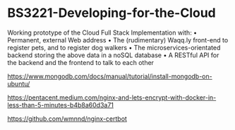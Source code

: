 # BS3221-Developing-for-the-Cloud
Working prototype of the Cloud Full Stack Implementation with: •  Permanent, external Web address • The (rudimentary) Waqq.ly front-end to register pets, and to register dog walkers • The microservices-orientated backend storing the above data in a noSQL database • A RESTful API for the backend and the frontend to talk to each other

https://www.mongodb.com/docs/manual/tutorial/install-mongodb-on-ubuntu/


https://pentacent.medium.com/nginx-and-lets-encrypt-with-docker-in-less-than-5-minutes-b4b8a60d3a71

https://github.com/wmnnd/nginx-certbot
